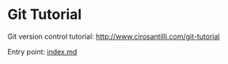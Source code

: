 # Git Tutorial

Git version control tutorial: <http://www.cirosantilli.com/git-tutorial>

Entry point: [index.md](index.md)
